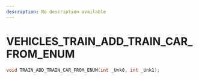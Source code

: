 ```yaml
---
description: No description available 
---
```


# VEHICLES\_TRAIN_ADD_TRAIN_CAR_FROM_ENUM

```cpp
void TRAIN_ADD_TRAIN_CAR_FROM_ENUM(int _Unk0, int _Unk1);
```